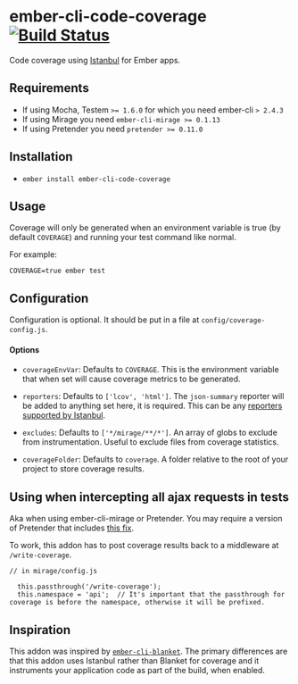 # ember-cli-code-coverage [![Build Status](https://travis-ci.org/kategengler/ember-cli-code-coverage.svg?branch=master)](https://travis-ci.org/kategengler/ember-cli-code-coverage)

Code coverage using [Istanbul](https://github.com/gotwarlost/istanbul) for Ember apps.

## Requirements
* If using Mocha, Testem `>= 1.6.0` for which you need ember-cli `> 2.4.3` 
* If using Mirage you need `ember-cli-mirage >= 0.1.13`
* If using Pretender you need `pretender >= 0.11.0`


## Installation

* `ember install ember-cli-code-coverage`

## Usage

Coverage will only be generated when an environment variable is true (by default `COVERAGE`) and running your test command like normal.

For example: 

`COVERAGE=true ember test`

## Configuration

Configuration is optional. It should be put in a file at `config/coverage-config.js`.

#### Options

- `coverageEnvVar`: Defaults to `COVERAGE`. This is the environment variable that when set will cause coverage metrics to be generated. 

- `reporters`: Defaults to `['lcov', 'html']`. The `json-summary` reporter will be added to anything set here, it is required. This can be any [reporters supported by Istanbul](https://github.com/gotwarlost/istanbul/tree/master/lib/report).

- `excludes`: Defaults to `['*/mirage/**/*']`. An array of globs to exclude from instrumentation. Useful to exclude files from coverage statistics.

- `coverageFolder`: Defaults to `coverage`. A folder relative to the root of your project to store coverage results.

## Using when intercepting all ajax requests in tests

Aka when using ember-cli-mirage or Pretender. You may require a version of Pretender that includes [this fix](https://github.com/pretenderjs/pretender/pull/130). 

To work, this addon has to post coverage results back to a middleware at `/write-coverage`.

```
// in mirage/config.js

  this.passthrough('/write-coverage');
  this.namespace = 'api';  // It's important that the passthrough for coverage is before the namespace, otherwise it will be prefixed. 
```

## Inspiration

This addon was inspired by [`ember-cli-blanket`](https://github.com/sglanzer/ember-cli-blanket). 
The primary differences are that this addon uses Istanbul rather than Blanket for coverage and it instruments your application code as part of the build, when enabled. 
